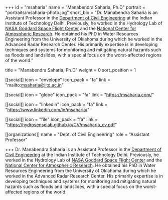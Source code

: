 +++
id = "msaharia"
name = "Manabendra Saharia, Ph.D"
portrait = "portraits/msaharia-photo.jpg"
short_bio = "Dr. Manabendra Saharia is an Assistant Professor in the [Department of Civil Engineering](http://civil.iitd.ac.in/index.php?lmenuid=faculty) at the Indian Institute of Technology Delhi. Previously, he worked in the Hydrology Lab of [NASA Goddard Space Flight Center](https://science.gsfc.nasa.gov/earth/hydrology/) and the [National Center for Atmospheric Research](https://ncar.github.io/hydrology/). He obtained his PhD in Water Resources Engineering from the University of Oklahoma during which he worked in the Advanced Radar Research Center. His primarily expertise is in developing techniques and systems for monitoring and mitigating natural hazards such as floods and landslides, with a special focus on the worst-affected regions of the world."

title = "Manabendra Saharia, Ph.D"
weight = 0
sort_position = 1

[[social]]
    icon = "envelope"
    icon_pack = "fa"
    link = "mailto:msaharia@iitd.ac.in"

[[social]]
    icon = "globe"
    icon_pack = "fa"
    link = "https://msaharia.com/"

[[social]]
    icon = "linkedin"
    icon_pack = "fa"
    link = "https://www.linkedin.com/in/msaharia/"

[[social]]
    icon = "file"
    icon_pack = "fa"
    link = "https://hydrosenselab.github.io/CV/msaharia_cv.pdf"

[[organizations]]
    name = "Dept. of Civil Engineering"
    role = "Assistant Professor"

+++
Dr. Manabendra Saharia is an Assistant Professor in the [Department of Civil Engineering](http://civil.iitd.ac.in/index.php?lmenuid=faculty) at the Indian Institute of Technology Delhi. Previously, he worked in the Hydrology Lab of [NASA Goddard Space Flight Center](https://science.gsfc.nasa.gov/earth/hydrology/) and the [National Center for Atmospheric Research](https://ncar.github.io/hydrology/). He obtained his PhD in Water Resources Engineering from the University of Oklahoma during which he worked in the Advanced Radar Research Center. His primarily expertise is in developing techniques and systems for monitoring and mitigating natural hazards such as floods and landslides, with a special focus on the worst-affected regions of the world.

